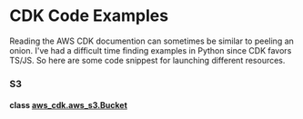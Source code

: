 # CDK Code Examples

Reading the AWS CDK documention can sometimes be similar to peeling an onion. I've had a difficult time finding examples in Python since CDK favors TS/JS. So here are some code snippest for launching different resources.

### S3

#### class [aws_cdk.aws_s3.Bucket](https://docs.aws.amazon.com/cdk/api/latest/docs/@aws-cdk_aws-s3.Bucket.html)
